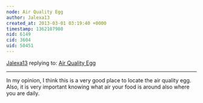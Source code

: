 ```yaml
---
node: Air Quality Egg
author: Jalexa13
created_at: 2013-03-01 03:19:40 +0000
timestamp: 1362107980
nid: 6149
cid: 3604
uid: 50451
---
```




[Jalexa13](../profile/Jalexa13) replying to: [Air Quality Egg](../notes/yuritza13/2-28-2013/air-quality-egg-0)

----
In my opinion, I think this is a very good place to locate the air quality egg. Also, it is very important knowing what air your food is around also where you are daily.